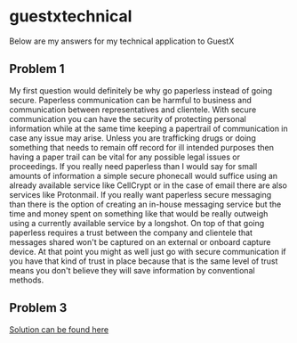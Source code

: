 # guestxtechnical
Below are my answers for my technical application to GuestX
## Problem 1
My first question would definitely be why go paperless instead of going secure. Paperless communication can be harmful to business and communication between representatives and clientele. With secure communication you can have the security of protecting personal information while at the same time keeping a papertrail of communication in case any issue may arise. Unless you are trafficking drugs or doing something that needs to remain off record for ill intended purposes then having a paper trail can be vital for any possible legal issues or proceedings. If you really need paperless than I would say for small amounts of information a simple secure phonecall would suffice using an already available service like CellCrypt or in the case of email there are also services like Protonmail. If you really want paperless secure messaging than there is the option of creating an in-house messaging service but the time and money spent on something like that would be really outweigh using a currently available service by a longshot. On top of that going paperless requires a trust between the company and clientele that messages shared won't be captured on an external or onboard capture device. At that point you might as well just go with secure communication if you have that kind of trust in place because that is the same level of trust means you don't believe they will save information by conventional methods.
## Problem 3
[Solution can be found here](problem3/)
